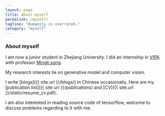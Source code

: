 ```yaml
---
layout: page
title: About myself
permalink: /myself/
tagline: "Humanity is overrated."
category: "myself"
---
```

### About myself
I am now a junior student in Zhejiang University. I did an internship in [VIPA](http://eagle.zju.edu.cn/modules/news/index.php?storytopic=11) with professor [Mingli song](http://mypage.zju.edu.cn/msong/0.html).

My research interests lie on generative model and computer vision.

I write [blogs]({{ site.url }}/blogs/) in Chinese occasionally. Here are my [publication list]({{ site.url }}/publications) and [CV]({{ site.url }}/static/resume_cv.pdf).

I am also interested in reading source code of tensorflow, welcome to discuss problems regarding to it with me.
